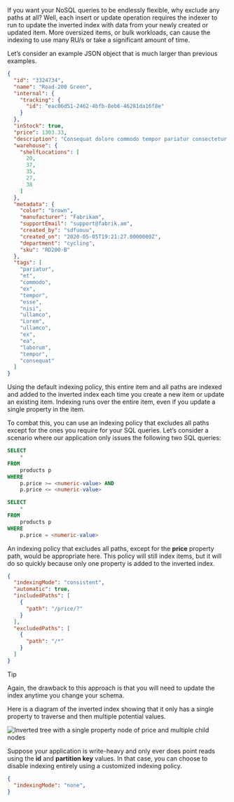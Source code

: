 If you want your NoSQL queries to be endlessly flexible, why exclude any paths at all? Well, each insert or update operation requires the indexer to run to update the inverted index with data from your newly created or updated item. More oversized items, or bulk workloads, can cause the indexing to use many RU/s or take a significant amount of time.

Let’s consider an example JSON object that is much larger than previous examples.

```json
{
  "id": "3324734",
  "name": "Road-200 Green",
  "internal": {
    "tracking": {
      "id": "eac06d51-2462-4bfb-8eb6-46281da16f8e"
    }
  },
  "inStock": true,
  "price": 1303.33,
  "description": "Consequat dolore commodo tempor pariatur consectetur fugiat labore velit aliqua ut anim. Et anim eu ea reprehenderit sit ullamco elit irure laborum sunt ea adipisicing eu qui. Officia commodo ad amet ea consectetur ea est fugiat.",
  "warehouse": {
    "shelfLocations": [
      20,
      37,
      35,
      27,
      38
    ]
  },
  "metadata": {
    "color": "brown",
    "manufacturer": "Fabrikam",
    "supportEmail": "support@fabrik.am",
    "created_by": "sdfuouu",
    "created_on": "2020-05-05T19:21:27.0000000Z",
    "department": "cycling",
    "sku": "RD200-B"
  },
  "tags": [
    "pariatur",
    "et",
    "commodo",
    "ex",
    "tempor",
    "esse",
    "nisi",
    "ullamco",
    "Lorem",
    "ullamco",
    "ex",
    "ea",
    "laborum",
    "tempor",
    "consequat"
  ]
}
```

Using the default indexing policy, this entire item and all paths are indexed and added to the inverted index each time you create a new item or update an existing item.
Indexing runs over the entire item, even if you update a single property in the item.

To combat this, you can use an indexing policy that excludes all paths except for the ones you require for your SQL queries. Let’s consider a scenario where our application only issues the following two SQL queries:

```sql
SELECT 
    * 
FROM 
    products p
WHERE
    p.price >= <numeric-value> AND
    p.price <= <numeric-value>
```

```sql
SELECT 
    * 
FROM 
    products p
WHERE
    p.price = <numeric-value>
```

An indexing policy that excludes all paths, except for the **price** property path, would be appropriate here. This policy will still index items, but it will do so quickly because only one property is added to the inverted index.

```json
{
  "indexingMode": "consistent",
  "automatic": true,
  "includedPaths": [
    {
      "path": "/price/?"
    }
  ],
  "excludedPaths": [
    {
      "path": "/*"
    }
  ]
}
```

> [!TIP]
> Again, the drawback to this approach is that you will need to update the index anytime you change your schema.

Here is a diagram of the inverted index showing that it only has a single property to traverse and then multiple potential values.

![Inverted tree with a single property node of price and multiple child nodes](../media/4-inverted-tree.png)

Suppose your application is write-heavy and only ever does point reads using the **id** and **partition key** values. In that case, you can choose to disable indexing entirely using a customized indexing policy.

```json
{
  "indexingMode": "none",
}
```

